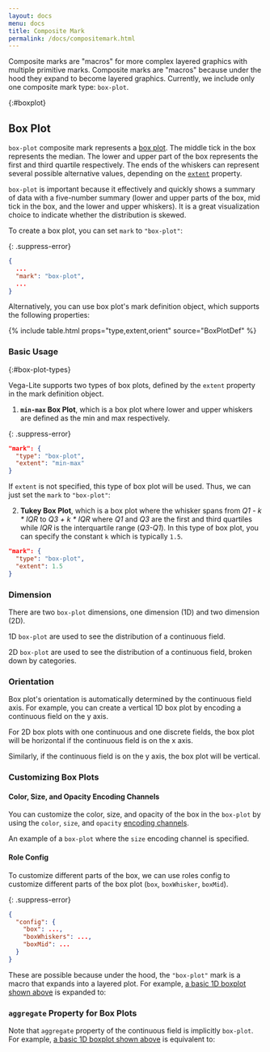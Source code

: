 ```yaml
---
layout: docs
menu: docs
title: Composite Mark
permalink: /docs/compositemark.html
---
```


Composite marks are "macros" for more complex layered graphics with multiple primitive marks. Composite marks are "macros" because under the hood they expand to become layered graphics. Currently, we include only one composite mark type: `box-plot`.

{:#boxplot}
## Box Plot

`box-plot` composite mark represents a [box plot](https://en.wikipedia.org/wiki/Box_plot). The middle tick in the box represents the median. The lower and upper part of the box represents the first and third quartile respectively. The ends of the whiskers can represent several possible alternative values, depending on the [`extent`](#box-plot-types) property.

`box-plot` is important because it effectively and quickly shows a summary of data with a five-number summary (lower and upper parts of the box, mid tick in the box, and the lower and upper whiskers). It is a great visualization choice to indicate whether the distribution is skewed.
<!-- TODO: Ideally we should have an annotated figure for this, but let's not do it for now-->

To create a box plot, you can set `mark` to `"box-plot"`:

{: .suppress-error}
```json
{
  ...
  "mark": "box-plot",
  ...
}
```

Alternatively, you can use box plot's mark definition object, which supports the following properties:

{% include table.html props="type,extent,orient" source="BoxPlotDef" %}

### Basic Usage
{:#box-plot-types}

Vega-Lite supports two types of box plots, defined by the `extent` property in the mark definition object.

1) __`min-max` Box Plot__, which is a box plot where lower and upper whiskers are defined as the min and max respectively.

{: .suppress-error}
```json
"mark": {
  "type": "box-plot",
  "extent": "min-max"
}
```
<div class="vl-example" data-name="box-plot_minmax_2D_horizontal"></div>

If `extent` is not specified, this type of box plot will be used. Thus, we can just set the `mark` to `"box-plot"`:

<div class="vl-example" data-name="box-plot_minmax_1D_horizontal"></div>


2) __Tukey Box Plot__, which is a box plot where the whisker spans from _Q1 - k * IQR_ to _Q3 + k * IQR_ where _Q1_ and _Q3_ are the first and third quartiles while _IQR_ is the interquartile range (_Q3-Q1_). In this type of box plot, you can specify the constant  `k` which is typically `1.5`.

```json
"mark": {
  "type": "box-plot",
  "extent": 1.5
}
```

<div class="vl-example" data-name="box-plot_minmax_2D_horizontal_IQR"></div>

### Dimension
There are two `box-plot` dimensions, one dimension (1D) and two dimension (2D).

1D `box-plot` are used to see the distribution of a continuous field.
<div class="vl-example" data-name="box-plot_minmax_1D_horizontal"></div>

2D `box-plot` are used to see the distribution of a continuous field, broken down by categories.
<div class="vl-example" data-name="box-plot_minmax_2D_horizontal"></div>

### Orientation

Box plot's orientation is automatically determined by the continuous field axis.
For example, you can create a vertical 1D box plot by encoding a continuous field on the y axis.

<div class="vl-example" data-name="box-plot_minmax_1D_vertical"></div>

For 2D box plots with one continuous and one discrete fields,
the box plot will be horizontal if the continuous field is on the x axis.

<div class="vl-example" data-name="box-plot_minmax_2D_horizontal"></div>

Similarly, if the continuous field is on the y axis, the box plot will be vertical.

<div class="vl-example" data-name="box-plot_minmax_2D_vertical"></div>

### Customizing Box Plots

#### Color, Size, and Opacity Encoding Channels

You can customize the color, size, and opacity of the box in the `box-plot` by using the `color`, `size`, and `opacity` [encoding channels](encoding.html#channels).

An example of a `box-plot` where the `size` encoding channel is specified.
<div class="vl-example" data-name="box-plot_minmax_2D_vertical"></div>

<div class="vl-example" data-name="box-plot_minmax_2D_horizontal_color_size"></div>

#### Role Config

To customize different parts of the box, we can use roles config to customize different parts of the box plot (`box`, `boxWhisker`, `boxMid`).

{: .suppress-error}
```json
{
  "config": {
    "box": ...,
    "boxWhiskers": ...,
    "boxMid": ...
  }
}
```
<div class="vl-example" data-name="box_plot_minmax_2D_horizontal_custom_midtick_color"></div>

These are possible because under the hood, the `"box-plot"` mark is a macro that expands into a layered plot.  For example, [a basic 1D boxplot shown above](#box-plot-type) is expanded to:

<div class="vl-example" data-name="normalized/box-plot_minmax_1D_horizontal"></div>

### `aggregate` Property for Box Plots

Note that `aggregate` property of the continuous field is implicitly `box-plot`.
For example, [a basic 1D boxplot shown above](#box-plot-type) is equivalent to:
<div class="vl-example" data-name="box-plot_minmax_2D_vertical_explicit_aggregate"></div>
